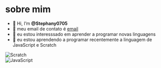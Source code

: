 # sobre mim
- 👋 Hi, I’m **@Stephany0705**
- 📧 meu email de contato é [email](stephany.soares.silva@escola.pr.gov.br)
- 👀 eu estou interesssado  em aprender a programar novas linguagens
- 🌱 eu estou aprendendo a programar recentemente a linguagem de JavaScript e Scratch

![Scratch](https://img.shields.io/badge/Scratch-4D97FF?style=for-the-badge&logo=Scratch&logoColor=white)  
![JavaScript](https://leg.shields.io/badge/JavaScript-323330?style=for-the-badge&logo=javascript&logoColor=F7DF1E)
